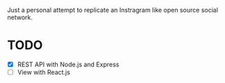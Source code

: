 Just a personal attempt to replicate an Instragram like open source social network.

# TODO
* [x] REST API with Node.js and Express
* [ ] View with React.js
